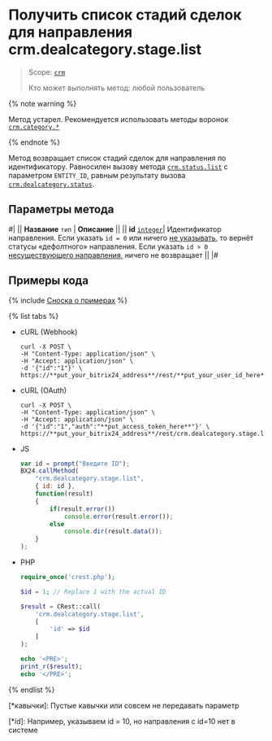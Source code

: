 # Получить список стадий сделок для направления crm.dealcategory.stage.list

> Scope: [`crm`](../../../scopes/permissions.md)
>
> Кто может выполнять метод: любой пользователь

{% note warning %}

Метод устарел. Рекомендуется использовать методы воронок [`crm.category.*`](../../universal/category/index.md)

{% endnote %}

Метод возвращает список стадий сделок для направления по идентификатору. Равносилен вызову метода [`crm.status.list`](../../status/crm-status-list.md) с параметром `ENTITY_ID`, равным результату вызова [`crm.dealcategory.status`](crm-deal-category-status.md).

## Параметры метода

#|
|| **Название**
`тип` | **Описание** ||
|| **id** 
[`integer`](../../../data-types.md)| Идентификатор направления. Если указать `id = 0` или ничего [не указывать](*кавычки), то вернёт статусы «дефолтного» направления. Если указать `id > 0` [несуществующего направления](*id), ничего не возвращает ||
|#

## Примеры кода

{% include [Сноска о примерах](../../../../_includes/examples.md) %}

{% list tabs %}

- cURL (Webhook)

    ```http
    curl -X POST \
    -H "Content-Type: application/json" \
    -H "Accept: application/json" \
    -d '{"id":"1"}' \
    https://**put_your_bitrix24_address**/rest/**put_your_user_id_here**/**put_your_webhook_here**/crm.dealcategory.stage.list
    ```

- cURL (OAuth)

    ```http
    curl -X POST \
    -H "Content-Type: application/json" \
    -H "Accept: application/json" \
    -d '{"id":"1","auth":"**put_access_token_here**"}' \
    https://**put_your_bitrix24_address**/rest/crm.dealcategory.stage.list
    ```

- JS

    ```js
    var id = prompt("Введите ID");
    BX24.callMethod(
        "crm.dealcategory.stage.list",
        { id: id },
        function(result)
        {
            if(result.error())
                console.error(result.error());
            else
                console.dir(result.data());
        }
    );
    ```

- PHP

    ```php
    require_once('crest.php');

    $id = 1; // Replace 1 with the actual ID

    $result = CRest::call(
        'crm.dealcategory.stage.list',
        [
            'id' => $id
        ]
    );

    echo '<PRE>';
    print_r($result);
    echo '</PRE>';
    ```

{% endlist %}


[*кавычки]: Пустые кавычки или совсем не передавать параметр

[*id]: Например, указываем id = 10, но направления с id=10 нет в системе